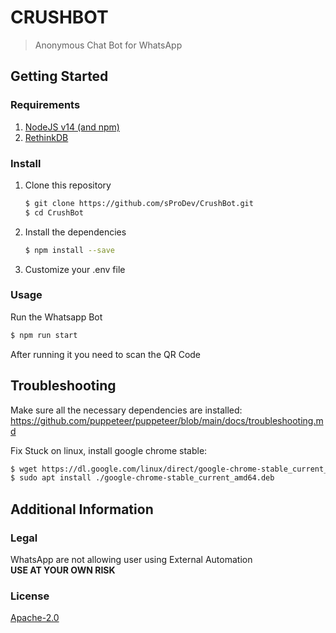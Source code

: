 # CRUSHBOT
> Anonymous Chat Bot for WhatsApp

## Getting Started

### Requirements
1. [NodeJS v14 (and npm)](https://nodejs.org/en/)
2. [RethinkDB](https://rethink.com/)

### Install
1. Clone this repository
   ```bash
   $ git clone https://github.com/sProDev/CrushBot.git
   $ cd CrushBot
   ```
2. Install the dependencies
   ```bash
   $ npm install --save
   ```
3. Customize your .env file

### Usage
Run the Whatsapp Bot

```bash
$ npm run start
```

After running it you need to scan the QR Code

## Troubleshooting
Make sure all the necessary dependencies are installed: https://github.com/puppeteer/puppeteer/blob/main/docs/troubleshooting.md

Fix Stuck on linux, install google chrome stable: 
```bash
$ wget https://dl.google.com/linux/direct/google-chrome-stable_current_amd64.deb
$ sudo apt install ./google-chrome-stable_current_amd64.deb
```

## Additional Information

### Legal
WhatsApp are not allowing user using External Automation<br>
**USE AT YOUR OWN RISK**

### License
[Apache-2.0](https://github.com/sProDev/CrushBot/blob/main/LICENSE)
